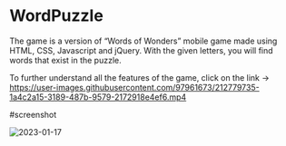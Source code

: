 # WordPuzzle
 The game is a version of “Words of Wonders” mobile game made using HTML, CSS, Javascript and jQuery. With the given letters, you will find words that exist in  the puzzle.

To further understand all the features of the game, click on the link ->
https://user-images.githubusercontent.com/97961673/212779735-1a4c2a15-3189-487b-9579-2172918e4ef6.mp4

#screenshot

![2023-01-17](https://user-images.githubusercontent.com/97961673/212782404-a853cb5c-a6e1-4383-9f48-896b12e8f18d.png)
